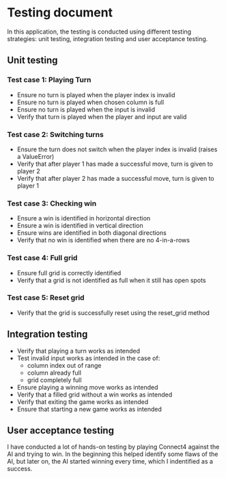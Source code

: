 # Testing document
In this application, the testing is conducted using different testing strategies: unit testing, integration testing and user acceptance testing.

## Unit testing

### Test case 1: Playing Turn
- Ensure no turn is played when the player index is invalid
- Ensure no turn is played when chosen column is full
- Ensure no turn is played when the input is invalid
- Verify that turn is played when the player and input are valid

### Test case 2: Switching turns
- Ensure the turn does not switch when the player index is invalid (raises a ValueError)
- Verify that after player 1 has made a successful move, turn is given to player 2
- Verify that after player 2 has made a successful move, turn is given to player 1

### Test case 3: Checking win
- Ensure a win is identified in horizontal direction
- Ensure a win is identified in vertical direction
- Ensure wins are identified in both diagonal directions
- Verify that no win is identified when there are no 4-in-a-rows

### Test case 4: Full grid
- Ensure full grid is correctly identified
- Verify that a grid is not identified as full when it still has open spots

### Test case 5: Reset grid
- Verify that the grid is successfully reset using the reset_grid method

## Integration testing
- Verify that playing a turn works as intended
- Test invalid input works as intended in the case of:
    - column index out of range
    - column already full
    - grid completely full
- Ensure playing a winning move works as intended
- Verify that a filled grid without a win works as intended
- Verify that exiting the game works as intended
- Ensure that starting a new game works as intended

## User acceptance testing
I have conducted a lot of hands-on testing by playing Connect4 against the AI and trying to win. In the beginning this helped identify some flaws of the AI, but later on, the AI started winning every time, which I indentified as a success.